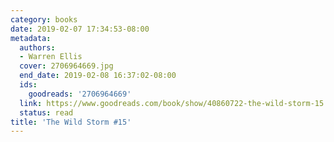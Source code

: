 ```yaml
---
category: books
date: 2019-02-07 17:34:53-08:00
metadata:
  authors:
  - Warren Ellis
  cover: 2706964669.jpg
  end_date: 2019-02-08 16:37:02-08:00
  ids:
    goodreads: '2706964669'
  link: https://www.goodreads.com/book/show/40860722-the-wild-storm-15
  status: read
title: 'The Wild Storm #15'
---
```

